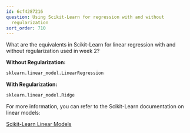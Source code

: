 ```yaml
---
id: 6cf4287216
question: Using Scikit-Learn for regression with and without
  regularization
sort_order: 710
---
```


What are the equivalents in Scikit-Learn for linear regression with and without regularization used in week 2?

**Without Regularization:**
  
```python
sklearn.linear_model.LinearRegression
```

**With Regularization:**
  
```python
sklearn.linear_model.Ridge
```

For more information, you can refer to the Scikit-Learn documentation on linear models:

[Scikit-Learn Linear Models](https://scikit-learn.org/stable/modules/linear_model.html)